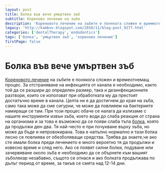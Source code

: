 ```yaml
---
layout: post
title: Болка във вече умъртвен зъб
subtitle: Кореново лечение на зъби
description: 'Кореновото лечение на зъбите е понякога сложен и времеотнемащ процес. За отстраняване на инфекцията от канала е необходимо, както той да се разшири до определен размер, така и дезинфекционните разтвори, които се използват при обработката му да престоят достатъчно време в канала.'
legacy: 'http://kambov.blogspot.com/2010/11/blog-post_9277.html'
categories: ['dentalTherapy','endodontics']
tags: ['болка', 'умъртвен зъб', 'кореново лечение']
firstPage: false
---
```

# Болка във вече умъртвен зъб

[Кореновото лечение](../зъболекар/услуги/лечение-на-коренови-канали.html "Кореново лечение на зъбите с добра апаратура при добър зъболекар в София") на зъбите е понякога сложен и времеотнемащ процес. За отстраняване на инфекцията от канала е необходимо, както той да се разшири до определен размер, така и дезинфекционните разтвори, които се използват при обработката му да престоят достатъчно време в канала. Целта ни е да достигнем до края на зъба, само така може да сме сигурни, че може да повлияем на бактериите намиращи се там. При този процес обаче се налага да излизаме с нашите инструменти извън зъба, което води до слаба реакция от страна на организма и за това е възможно да се появи слаба тъпа [болка](../стоматология/зъболекар-страх-болка.html "Без болка и страх при лечение на зъби със специален подход от зъболекар"), която да продължи ден-два. Тя най-често е при почукване върху зъба, но може да бъде и непровокирана. Това е напълно нормално и тази болка лесно се повлиява от обезболяващи средства. Трябва да знаете,че ако сте имали болка преди лечението е много вероятно тя да продължи и извесно време и след него. Ако се появят силни болки, подуване или зачервяване около зъба е необходимо да се обърнете към вашият зъболекар незабавно, същото се отнася и ако болката продължава по дълъг период от време, за такъв се смята над 12-14 дни.
